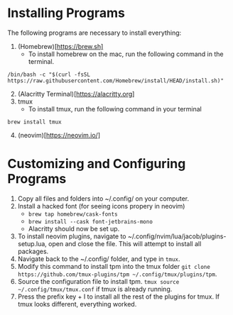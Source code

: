 # Installing Programs

The following programs are necessary to install everything:

1. (Homebrew)[https://brew.sh]
   - To install homebrew on the mac, run the following command in the terminal.

`/bin/bash -c "$(curl -fsSL https://raw.githubusercontent.com/Homebrew/install/HEAD/install.sh)"`

2. (Alacritty Terminal)[https://alacritty.org]
3. tmux
   - To install tmux, run the following command in your terminal

`brew install tmux`

4. (neovim)[https://neovim.io/]

# Customizing and Configuring Programs

1. Copy all files and folders into ~/.config/ on your computer.
2. Install a hacked font (for seeing icons propery in neovim)
   - `brew tap homebrew/cask-fonts`
   - `brew install --cask font-jetbrains-mono`
   - Alacritty should now be set up.
3. To install neovim plugins, navigate to ~/.config/nvim/lua/jacob/plugins-setup.lua, open and close the file. This will attempt to install all packages.
4. Navigate back to the ~/.config/ folder, and type in `tmux`.
5. Modify this command to install tpm into the tmux folder `git clone https://github.com/tmux-plugins/tpm ~/.config/tmux/plugins/tpm`.
6. Source the configuration file to install tpm. `tmux source ~/.config/tmux/tmux.conf` if tmux is already running.
7. Press the prefix key + I to install all the rest of the plugins for tmux. If tmux looks different, everything worked.
